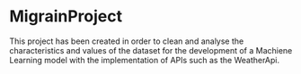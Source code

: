 # MigrainProject
This project has been created in order to clean and analyse the characteristics and values of the dataset for the development of a Machiene Learning model with the implementation of APIs such as the  WeatherApi. 
